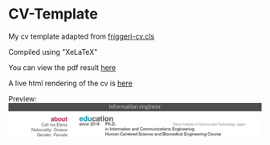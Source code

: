 # CV-Template
My cv template adapted from [friggeri-cv.cls](https://www.overleaf.com/latex/templates/friggeri-cv-template/hmnchbfmjgqh "Friggeri CV Class")

Compiled using "XeLaTeX"

You can view the pdf result
[here](https://foxelas.github.io/CV-Template/ "My Compiled CV")

A live html rendering of the cv is 
[here](https://foxelas.github.io/cv "Elena's Resume")

Preview: 
![alt text](https://github.com/foxelas/CV-Template/raw/main/docs/preview.jpg "Preview of the CV")
